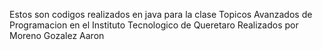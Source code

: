 Estos son codigos realizados en java para la clase Topicos Avanzados de Programacion en el Instituto Tecnologico de Queretaro
Realizados por Moreno Gozalez Aaron
